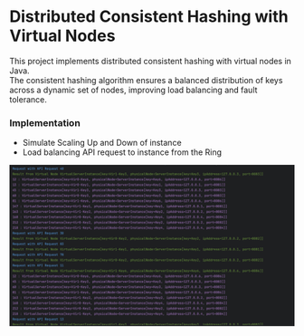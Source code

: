 # Distributed Consistent Hashing with Virtual Nodes

This project implements distributed consistent hashing with virtual nodes in Java.   
The consistent hashing algorithm ensures a balanced distribution of keys across a dynamic set of nodes, improving load balancing and fault tolerance.

### Implementation
* Simulate Scaling Up and Down of instance
* Load balancing API request to instance from the Ring

![simulate.png](simulate.png)